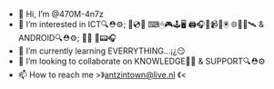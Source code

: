 - 👋 Hi, I’m @470M-4n7z
- 👀 I’m interested in ICT🔍⛑⚙; 💽💿📀 ⌨🖱🎮🕹🖥 🖨🎧🎤📹📠🖲 🌐📶📡🛰
     & ANDROID🔍⛑⚙; 📴📳 📲📟🎧
- 🌱 I’m currently learning EVERRYTHING...¡¿😏
- 💞️ I’m looking to collaborate on KNOWLEDGE🤔🙄 & SUPPORT🔍⛑⚙
- 📫 How to reach me
               >》antzintown@live.nl 《<

<!---
470M-4n7z/470M-4n7z is a ✨ special ✨ repository because its `README.md` (this file) appears on your GitHub profile.
You can click the Preview link to take a look at your changes.
--->
